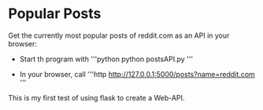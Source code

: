 # Popular Posts

Get the currently most popular posts of reddit.com as an API in your browser:

- Start th program with
'''python
python postsAPI.py
'''

- In your browser, call
'''http
http://127.0.0.1:5000/posts?name=reddit.com
'''

This is my first test of using flask to create a Web-API.